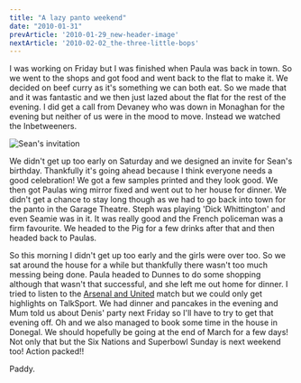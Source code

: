 ```yaml
---
title: "A lazy panto weekend"
date: "2010-01-31"
prevArticle: '2010-01-29_new-header-image'
nextArticle: '2010-02-02_the-three-little-bops'
---
```

I was working on Friday but I was finished when Paula was back in town. So we went to the shops and got food and went back to the flat to make it. We decided on beef curry as it's something we can both eat. So we made that and it was fantastic and we then just lazed about the flat for the rest of the evening. I did get a call from Devaney who was down in Monaghan for the evening but neither of us were in the mood to move. Instead we watched the Inbetweeners.

![Sean's invitation](/images/seans_invitation.jpg "Sean's Birthday invitation, first draft")

We didn't get up too early on Saturday and we designed an invite for Sean's birthday. Thankfully it's going ahead because I think everyone needs a good celebration! We got a few samples printed and they look good. We then got Paulas wing mirror fixed and went out to her house for dinner. We didn't get a chance to stay long though as we had to go back into town for the panto in the Garage Theatre. Steph was playing 'Dick Whittington' and even Seamie was in it. It was really good and the French policeman was a firm favourite. We headed to the Pig for a few drinks after that and then headed back to Paulas.

So this morning I didn't get up too early and the girls were over too. So we sat around the house for a while but thankfully there wasn't too much messing being done. Paula headed to Dunnes to do some shopping although that wasn't that successful, and she left me out home for dinner. I tried to listen to the [Arsenal and United](http://www.rte.ie/sport/soccer/2010/0131/arsenal_manunited.html) match but we could only get highlights on TalkSport. We had dinner and pancakes in the evening and Mum told us about Denis' party next Friday so I'll have to try to get that evening off. Oh and we also managed to book some time in the house in Donegal. We should hopefully be going at the end of March for a few days! Not only that but the Six Nations and Superbowl Sunday is next weekend too! Action packed!!

Paddy.